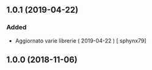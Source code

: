## 1.0.1 (2019-04-22)
### Added
-  Aggiornato varie librerie  ( 2019-04-22 ) [ sphynx79]



## 1.0.0 (2018-11-06)



